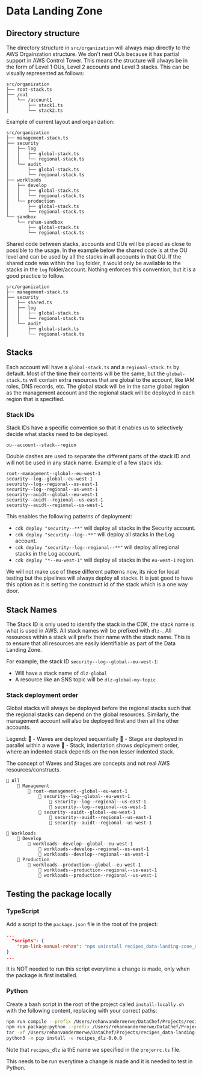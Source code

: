 # Data Landing Zone

## Directory structure

The directory structure in `src/organization` will always map directly to the AWS Orgainzation structure. 
We don't nest OUs because it has partial support in AWS Control Tower. This means the structure will always be in the 
form of Level 1 OUs, Level 2 accounts and Level 3 stacks. This can be visually represented as follows:
```
src/organization
├── root-stack.ts
├── /ou1
│   └── /account1
│       ├── stack1.ts
│       └── stack2.ts
```

Example of current layout and organization:
```
src/organization
├── management-stack.ts
├── security
│   ├── log
│   │   ├── global-stack.ts
│   │   └── regional-stack.ts
│   └── audit
│       ├── global-stack.ts
│       └── regional-stack.ts
├── workloads
│   ├── develop
│   │   ├── global-stack.ts
│   │   └── regional-stack.ts
│   └── production
│       ├── global-stack.ts
│       └── regional-stack.ts
└── sandbox
    └── rehan-sandbox
        ├── global-stack.ts
        └── regional-stack.ts
```

Shared code between stacks, accounts and OUs will be placed as close to possible to the usage. In the example below the 
shared code is at the OU level and can be used by all the stacks in all accounts in that OU. If the shared code was within
the `log` folder, it would only be available to the stacks in the `log` folder/account. Nothing enforces this 
convention, but it is a good practice to follow.
```
src/organization
├── management-stack.ts
├── security
│   ├── shared.ts
│   ├── log
│   │   ├── global-stack.ts
│   │   └── regional-stack.ts
│   └── audit
│       ├── global-stack.ts
│       └── regional-stack.ts
```

## Stacks

Each account will have a `global-stack.ts` and a `regional-stack.ts` by default. Most of the time their contents will
be the same, but the `global-stack.ts` will contain extra resources that are global to the account, like IAM roles,
DNS records, etc. The global stack will be in the same global region as the management account and the regional stack
will be deployed in each region that is specified. 

### Stack IDs

Stack IDs have a specific convention so that it enables us to selectively decide what stacks need to be deployed. 
``` 
ou--account--stack--region
```

Double dashes are used to separate the different parts of the stack ID and will not be used in any stack name. Example
of a few stack ids: 
```
root--management--global--eu-west-1
security--log--global--eu-west-1
security--log--regional--us-east-1
security--log--regional--us-west-1
security--auidt--global--eu-west-1
security--auidt--regional--us-east-1
security--auidt--regional--us-west-1
```

This enables the following patterns of deployment:
- `cdk deploy "security--**"` will deploy all stacks in the Security account.
- `cdk deploy "security--log--**"` will deploy all stacks in the Log account.
- `cdk deploy "security--log--regional--**"` will deploy all regional stacks in the Log account.
- `cdk deploy "*--eu-west-1"` will deploy all stacks in the `eu-west-1` region.

We will not make use of these different patterns now, its nice for local testing but the pipelines will always deploy
all stacks. It is just good to have this option as it is setting the construct id of the stack which is a one way door.

## Stack Names
The Stack ID is only used to identify the stack in the CDK, the stack name is what is used in AWS. All stack names 
will be prefixed with `dlz-`. All resources within a stack will prefix their name with the stack name. This is to 
ensure that all resources are easily identifiable as part of the Data Landing Zone. 

For example, the stack ID `security--log--global--eu-west-1`:
- Will have a stack name of `dlz-global`
- A resource like an SNS topic will be `dlz-global-my-topic`

### Stack deployment order

Global stacks will always be deployed before the regional stacks such that the regional stacks can depend on the global
resources. Similarly, the management account will also be deployed first and then all the other accounts.

Legend: 
🌊 - Waves are deployed sequentially
🔲 - Stage are deployed in parallel within a wave
📄 - Stack, indentation shows deployment order, where an indented stack depends on the non lesser indented stack.

The concept of Waves and Stages are concepts and not real AWS resources/constructs.

``` 
🌊 All
    🔲 Management
        📄 root--management--global--eu-west-1
            📄 security--log--global--eu-west-1
                📄 security--log--regional--us-east-1
                📄 security--log--regional--us-west-1
            📄 security--auidt--global--eu-west-1
                📄 security--auidt--regional--us-east-1
                📄 security--auidt--regional--us-west-1
                
🌊 Workloads
    🔲 Develop
        📄 workloads--develop--global--eu-west-1
            📄 workloads--develop--regional--us-east-1
            📄 workloads--develop--regional--us-west-1
    🔲 Production
        📄 workloads--production--global--eu-west-1
            📄 workloads--production--regional--us-east-1
            📄 workloads--production--regional--us-west-1
```


## Testing the package locally

### TypeScript

Add a script to the `package.json` file in the root of the project:

```json
...
  "scripts": {
    "npm-link-manual-rehan": "npm uninstall recipes_data-landing-zone_data && ln -s /Users/rehanvandermerwe/DataChef/Projects/recipes_data-landing-zone_data-landing-zone /Users/rehanvandermerwe/DataChef/Projects/recipes_data-landing-zone_data-landing-zone-sandbox/node_modules"
}
...
```

It is NOT needed to run this script everytime a change is made, only when the package is first installed.

### Python

Create a bash script in the root of the project called `install-locally.sh` with the following content, replacing 
with your correct paths:

```bash
npm run compile --prefix /Users/rehanvandermerwe/DataChef/Projects/recipes_data-landing-zone_data-landing-zone
npm run package:python --prefix /Users/rehanvandermerwe/DataChef/Projects/recipes_data-landing-zone_data-landing-zone
tar -xf /Users/rehanvandermerwe/DataChef/Projects/recipes_data-landing-zone_data-landing-zone/dist/python/recipes_dlz-0.0.0.tar.gz
python3 -m pip install -e recipes_dlz-0.0.0
```

Note that `recipes_dlz` ia thE name we specified in the `projenrc.ts` file.

This needs to be run everytime a change is made and it is needed to test in Python.